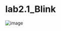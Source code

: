 # lab2.1_Blink

![image](https://user-images.githubusercontent.com/33184844/111902246-c7fc6100-89f9-11eb-8bfb-235f8435d648.png)